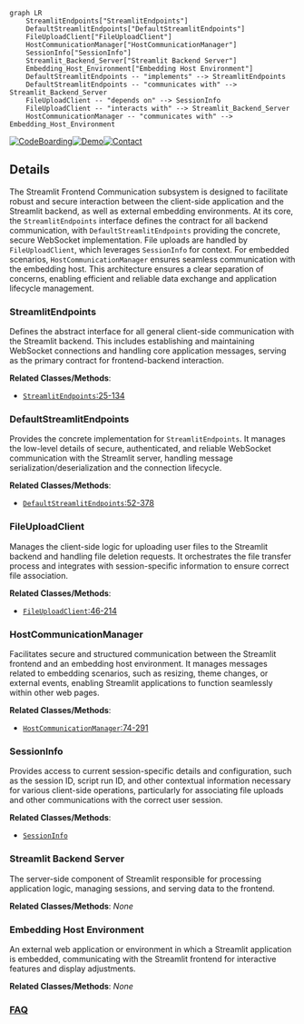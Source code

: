 ```mermaid
graph LR
    StreamlitEndpoints["StreamlitEndpoints"]
    DefaultStreamlitEndpoints["DefaultStreamlitEndpoints"]
    FileUploadClient["FileUploadClient"]
    HostCommunicationManager["HostCommunicationManager"]
    SessionInfo["SessionInfo"]
    Streamlit_Backend_Server["Streamlit Backend Server"]
    Embedding_Host_Environment["Embedding Host Environment"]
    DefaultStreamlitEndpoints -- "implements" --> StreamlitEndpoints
    DefaultStreamlitEndpoints -- "communicates with" --> Streamlit_Backend_Server
    FileUploadClient -- "depends on" --> SessionInfo
    FileUploadClient -- "interacts with" --> Streamlit_Backend_Server
    HostCommunicationManager -- "communicates with" --> Embedding_Host_Environment
```

[![CodeBoarding](https://img.shields.io/badge/Generated%20by-CodeBoarding-9cf?style=flat-square)](https://github.com/CodeBoarding/CodeBoarding)[![Demo](https://img.shields.io/badge/Try%20our-Demo-blue?style=flat-square)](https://www.codeboarding.org/demo)[![Contact](https://img.shields.io/badge/Contact%20us%20-%20contact@codeboarding.org-lightgrey?style=flat-square)](mailto:contact@codeboarding.org)

## Details

The Streamlit Frontend Communication subsystem is designed to facilitate robust and secure interaction between the client-side application and the Streamlit backend, as well as external embedding environments. At its core, the `StreamlitEndpoints` interface defines the contract for all backend communication, with `DefaultStreamlitEndpoints` providing the concrete, secure WebSocket implementation. File uploads are handled by `FileUploadClient`, which leverages `SessionInfo` for context. For embedded scenarios, `HostCommunicationManager` ensures seamless communication with the embedding host. This architecture ensures a clear separation of concerns, enabling efficient and reliable data exchange and application lifecycle management.

### StreamlitEndpoints
Defines the abstract interface for all general client-side communication with the Streamlit backend. This includes establishing and maintaining WebSocket connections and handling core application messages, serving as the primary contract for frontend-backend interaction.


**Related Classes/Methods**:

- <a href="https://github.com/streamlit/streamlit/blob/develop/frontend/lib/src/StreamlitEndpoints.ts#L25-L134" target="_blank" rel="noopener noreferrer">`StreamlitEndpoints`:25-134</a>


### DefaultStreamlitEndpoints
Provides the concrete implementation for `StreamlitEndpoints`. It manages the low-level details of secure, authenticated, and reliable WebSocket communication with the Streamlit server, handling message serialization/deserialization and the connection lifecycle.


**Related Classes/Methods**:

- <a href="https://github.com/streamlit/streamlit/blob/develop/frontend/connection/src/DefaultStreamlitEndpoints.ts#L52-L378" target="_blank" rel="noopener noreferrer">`DefaultStreamlitEndpoints`:52-378</a>


### FileUploadClient
Manages the client-side logic for uploading user files to the Streamlit backend and handling file deletion requests. It orchestrates the file transfer process and integrates with session-specific information to ensure correct file association.


**Related Classes/Methods**:

- <a href="https://github.com/streamlit/streamlit/blob/develop/frontend/lib/src/FileUploadClient.ts#L46-L214" target="_blank" rel="noopener noreferrer">`FileUploadClient`:46-214</a>


### HostCommunicationManager
Facilitates secure and structured communication between the Streamlit frontend and an embedding host environment. It manages messages related to embedding scenarios, such as resizing, theme changes, or external events, enabling Streamlit applications to function seamlessly within other web pages.


**Related Classes/Methods**:

- <a href="https://github.com/streamlit/streamlit/blob/develop/frontend/lib/src/hostComm/HostCommunicationManager.tsx#L74-L291" target="_blank" rel="noopener noreferrer">`HostCommunicationManager`:74-291</a>


### SessionInfo
Provides access to current session-specific details and configuration, such as the session ID, script run ID, and other contextual information necessary for various client-side operations, particularly for associating file uploads and other communications with the correct user session.


**Related Classes/Methods**:

- <a href="https://github.com/streamlit/streamlit/blob/develop/frontend/app/src/components/StreamlitDialog/SettingsDialog.tsx" target="_blank" rel="noopener noreferrer">`SessionInfo`</a>


### Streamlit Backend Server
The server-side component of Streamlit responsible for processing application logic, managing sessions, and serving data to the frontend.


**Related Classes/Methods**: _None_

### Embedding Host Environment
An external web application or environment in which a Streamlit application is embedded, communicating with the Streamlit frontend for interactive features and display adjustments.


**Related Classes/Methods**: _None_



### [FAQ](https://github.com/CodeBoarding/GeneratedOnBoardings/tree/main?tab=readme-ov-file#faq)